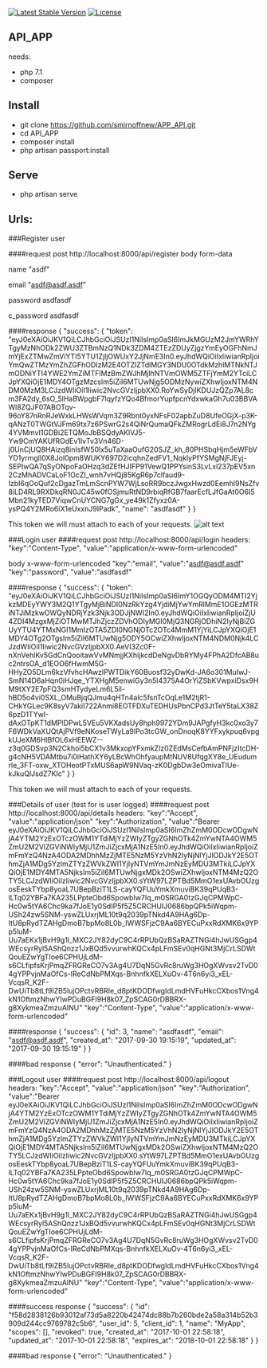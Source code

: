 <a href="https://packagist.org/packages/laravel/framework"><img src="https://poser.pugx.org/laravel/framework/v/stable.svg" alt="Latest Stable Version"></a>
<a href="https://packagist.org/packages/laravel/framework"><img src="https://poser.pugx.org/laravel/framework/license.svg" alt="License"></a>
</p>

## API_APP

needs:
- php 7.1
- composer

## Install
- git clone https://github.com/smirnoffnew/APP_API.git
- cd API_APP
- composer install
- php artisan passport:install

## Serve
- php artisan serve

## Urls:

###Register user

####request post http://localhost:8000/api/register
body form-data 

name "asdf"

email "asdf@asdf.asdf"

password asdfasdf

c_password asdfasdf

####response 
{
    "success": {
        "token": "eyJ0eXAiOiJKV1QiLCJhbGciOiJSUzI1NiIsImp0aSI6ImJkMGUzM2JmYWRhYTgyMzNhODk2ZWU3ZTBmNzQ1NDk3ZDM4ZTEzZDUyZjgzYmEyOGFhNmJmYjExZTMwZmViYTI5YTU1ZjljOWUxY2JjNmE3In0.eyJhdWQiOiIxIiwianRpIjoiYmQwZTMzYmZhZGFhODIzM2E4OTZlZTdlMGY3NDU0OTdkMzhlMTNkNTJmODNiYTI4YWE2YmZiMTFlMzBmZWJhMjlhNTVmOWM5ZTFjYmM2YTciLCJpYXQiOjE1MDY4OTgzMzcsIm5iZiI6MTUwNjg5ODMzNywiZXhwIjoxNTM4NDM0MzM3LCJzdWIiOiI1Iiwic2NvcGVzIjpbXX0.RoYwSyDjlKDUJzQZp7AL8cm3FA2dy_6sO_5lHaBWpgbF7lqyfzYQo4BfmorYupfpcnYdxwkaGh7u03BBVAWl8ZQJF07ABOTqv-96oY87nRnRJeWxkLHWsWVqm3Z9Rbnt0yxNFsF02apbZuD8UfeOGjX-p3K-qANzT0TWGtVJFm69tx7z6PSwrG2s4QiNrQumaQFkZMRogrLdEi8J7n2NYg4YVMmvI1GDBi2ETQMoJbBSQdyAKlVJ5-Yw9CmYAKUfROdEv1IvTv3Vn46D-j0UnCjUQ8HAizq8inIsfW50lx5uTaXaaOufG20SJZ_kh_80PHSbqHjm5eWFbVYD1yrmglI0X8JoI0pm8WUKY697D2icqhnZedFV1_NqklyPfYSMgNjFJEyj-SEPIwQA7qSyONpoFaOHzq3dZEfHJIFP91VewQ1PPYsinS3LvLxl237pEV5xn2CzMhADVCaLoF1OcZI_wnh7vHQj85KgR6p7clfaud9-IzbI6qOoQuf2cDgazTmLmScnPYW7WjLsoRR9bczJwgxHwzd0Eemhl9NsZfv8iLD4RL9RXDkqRN0JC45w0fOSjmuRtND9rbiqRfGB7faarEcfLJfGaAt0O6I5Mbn21kyTED7ViqwCnUYCNG7gGx_ye49k1Zfyxz0A-ysPQ4Y2MRo6iX1eUxxnJ9IPadk",
        "name": "asdfasdf"
    }
}

This token we will must attach to each of your requests.
![alt text](http://joxi.ru/1A5XPazfnWjyg2)


###Login user
####request post http://localhost:8000/api/login
headers:
"key":"Content-Type", "value":"application/x-www-form-urlencoded"

body x-www-form-urlencoded
"key":"email",  "value":"asdf@asdf.asdf"
"key":"password",  "value":"asdfasdf"
 

####response 
{
    "success": {
        "token": "eyJ0eXAiOiJKV1QiLCJhbGciOiJSUzI1NiIsImp0aSI6ImY1OGQyODM4MTI2YjkzMDEyYWY3M2Q1YTgyMjBiNDI0NzRkYzg4YjdiMjYwYmRlMmE1OGEzMTRiNTJiMzkwOWQyNDRjYzk3Njk3ODJjNWI2In0.eyJhdWQiOiIxIiwianRpIjoiZjU4ZDI4MzgxMjZiOTMwMTJhZjczZDVhODIyMGI0MjQ3NGRjODhiN2IyNjBiZGUyYTU4YTMxNGI1MmIzOTA5ZDI0NGNjOTc2OTc4MmM1YjYiLCJpYXQiOjE1MDY4OTg2OTgsIm5iZiI6MTUwNjg5ODY5OCwiZXhwIjoxNTM4NDM0Njk4LCJzdWIiOiI1Iiwic2NvcGVzIjpbXX0.AeVI3Zc0F-nXnVehlKv5GdCnQooitawVvMNmjjKXhijkcdDeNgvDbRYMy4FPhA2DfcAB8uc2ntrsOA_d1EOO6fHwmM5G-HHyZO5DLm6kzVfvhcHAwzlPWTDikY60Buosf32yDwKd-JA6o301MuIwJ-SmN14D6aHqn0iHJqe_YTXHgM5enwiGy3n5l4375A4OrYiZSbKVwpxiDsx9HM9tXY2E7pFQ3smHTydyeLm6L5il-hBD5o4vi0SXL_OMuBjqQJmu4qHTn4alc5fsnTcOqLe1M2tjR1-CHkYGLec9K8syV7akiI722Anmi8EOTFDXuTEDHUsPbnCPd3JtTeY5taLX38Z6pzD1TYwI-dAxOTpKT1dMPlDPwL5VEu5VKXadsUy8hph9972YDm9JAPgfyH3kc0xo3y7F6WDkVaXUQtAjPVf9eNKoseTWyLa9lPo3tcGW_onDnoqK8YYFxykpuq6vpgkUJeXM6HlBfOL6xHEEWZ--z3q0GDSvp3N2Ckhoi5bCX1v3MkxopYFxmkZlz0ZEdMsCefbAmPNFjzItcDH-g4cNH5VDAMtbu7i0iHathXY6yLBcWhOhfyaupMtNUV8UfqgXY8e_UEudumrle_3FT-oxw_XTOHeotPTxMUS6apW9NVaq-zK0DgbDw3eOmivaTIUe-kJkuQlJsdZ7KIc"
    }
}

This token we will must attach to each of your requests.

###Details of user  (test for is user logged)
####request post http://localhost:8000/api/details
headers:
"key":"Accept", "value":"application/json"
"key":"Authorization", "value":"Bearer eyJ0eXAiOiJKV1QiLCJhbGciOiJSUzI1NiIsImp0aSI6ImZhZmM0ODcwODgwNjA4YTM2YzExOTczOWM1YTdiMjYzZWIyZTgyZGNhOTk4ZmYwNTA4OWM5ZmU2M2VlZGViNWIyMjU1ZmJiZjcxMjA1NzE5In0.eyJhdWQiOiIxIiwianRpIjoiZmFmYzQ4NzA4ODA2MDhhMzZjMTE5NzM5YzVhN2IyNjNlYjJlODJkY2E5OThmZjA1MDg5YzlmZTYzZWVkZWI1YjIyNTVmYmJmNzEyMDU3MTkiLCJpYXQiOjE1MDY4MTA5NjksIm5iZiI6MTUwNjgxMDk2OSwiZXhwIjoxNTM4MzQ2OTY5LCJzdWIiOiIzIiwic2NvcGVzIjpbXX0.sYtW97LZPTBd5MmO1exUAvbOUzgosEeskTYbp8yoaL7UBepBziT1LS-cayYQFUuYmkXmuviBK39qPUqB3-lLTq02YBFa7KA235LPpteObd6SpowbIw7Iq_m0SRGA0tzGJqCPMWpC-Hc0w5tYA6Chc9ka7fJoE1y0SdIP5f5Z5CRCHUIJ0686bpQPk5iWqpm-USh24zw5SNM-yswZLUxrjML10t9q2039pTNkd4A9HAg6Dp-ItU8pRydTZAHgDmoB7bpMo8L0b_IWWSFjzC9Aa6BYECuPxxRdXMK6x9YPp5luM-Uu7aEKx1jBvH9g1l_MXC2JY82dyC9C4rRPUbQzBSaRAZTNGi4hJwUSGgp4WEcsyrRyl5AShQnzz1JxBQd5vvurwhKQCx4pLFmSEv0qHGNt3MjCrLSDWtQouEZwYgTIoe6CPHUjLdM-s6CLfipfsKrjPmqZFRGReCO7v3Ag4U7DqN5GvRc8ruWg3HOgXWvsv2TvD04gYPPvjnMaOfCs-IReCdNbPMXqs-BnhnfkXELXuOv-4T6n6yi3_xEL-VcqsR_K2F-DwUiTb8tLf9lZB5lujOPctvRBRIe_d8ptKDODfwgIdLmdHVFuHkcCXbos1Vng4kN1OftmzNhwYIwPDuBGFI9H8k07_ZpSCAG0rDBBRX-g8XykmeaZmzuAINU"
"key":"Content-Type", "value":"application/x-www-form-urlencoded"

####response 
{
    "success": {
        "id": 3,
        "name": "asdfasdf",
        "email": "asdf@asdf.asdf",
        "created_at": "2017-09-30 19:15:19",
        "updated_at": "2017-09-30 19:15:19"
    }
}

####bad response 
{
    "error": "Unauthenticated."
}


###Logout user
####request post http://localhost:8000/api/logout
headers:
"key":"Accept", "value":"application/json"
"key":"Authorization", "value":"Bearer eyJ0eXAiOiJKV1QiLCJhbGciOiJSUzI1NiIsImp0aSI6ImZhZmM0ODcwODgwNjA4YTM2YzExOTczOWM1YTdiMjYzZWIyZTgyZGNhOTk4ZmYwNTA4OWM5ZmU2M2VlZGViNWIyMjU1ZmJiZjcxMjA1NzE5In0.eyJhdWQiOiIxIiwianRpIjoiZmFmYzQ4NzA4ODA2MDhhMzZjMTE5NzM5YzVhN2IyNjNlYjJlODJkY2E5OThmZjA1MDg5YzlmZTYzZWVkZWI1YjIyNTVmYmJmNzEyMDU3MTkiLCJpYXQiOjE1MDY4MTA5NjksIm5iZiI6MTUwNjgxMDk2OSwiZXhwIjoxNTM4MzQ2OTY5LCJzdWIiOiIzIiwic2NvcGVzIjpbXX0.sYtW97LZPTBd5MmO1exUAvbOUzgosEeskTYbp8yoaL7UBepBziT1LS-cayYQFUuYmkXmuviBK39qPUqB3-lLTq02YBFa7KA235LPpteObd6SpowbIw7Iq_m0SRGA0tzGJqCPMWpC-Hc0w5tYA6Chc9ka7fJoE1y0SdIP5f5Z5CRCHUIJ0686bpQPk5iWqpm-USh24zw5SNM-yswZLUxrjML10t9q2039pTNkd4A9HAg6Dp-ItU8pRydTZAHgDmoB7bpMo8L0b_IWWSFjzC9Aa6BYECuPxxRdXMK6x9YPp5luM-Uu7aEKx1jBvH9g1l_MXC2JY82dyC9C4rRPUbQzBSaRAZTNGi4hJwUSGgp4WEcsyrRyl5AShQnzz1JxBQd5vvurwhKQCx4pLFmSEv0qHGNt3MjCrLSDWtQouEZwYgTIoe6CPHUjLdM-s6CLfipfsKrjPmqZFRGReCO7v3Ag4U7DqN5GvRc8ruWg3HOgXWvsv2TvD04gYPPvjnMaOfCs-IReCdNbPMXqs-BnhnfkXELXuOv-4T6n6yi3_xEL-VcqsR_K2F-DwUiTb8tLf9lZB5lujOPctvRBRIe_d8ptKDODfwgIdLmdHVFuHkcCXbos1Vng4kN1OftmzNhwYIwPDuBGFI9H8k07_ZpSCAG0rDBBRX-g8XykmeaZmzuAINU"
"key":"Content-Type", "value":"application/x-www-form-urlencoded"

####success response 
{
    "success": {
        "id": "f58d2838126b93012af73d5a8220b42474dc88b7b260bde2a58a314b52b3909d244cc9769782c5b6",
        "user_id": 5,
        "client_id": 1,
        "name": "MyApp",
        "scopes": [],
        "revoked": true,
        "created_at": "2017-10-01 22:58:18",
        "updated_at": "2017-10-01 22:58:18",
        "expires_at": "2018-10-01 22:58:18"
    }
}

####bad response 
{
    "error": "Unauthenticated."
}

